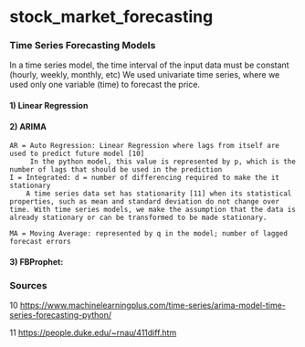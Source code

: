 # stock_market_forecasting


### Time Series Forecasting Models

In a time series model, the time interval of the input data must be constant (hourly, weekly, monthly, etc)
We used univariate time series, where we used only one variable (time) to forecast the price. 


#### 1) Linear Regression
#### 2) ARIMA
    AR = Auto Regression: Linear Regression where lags from itself are used to predict future model [10]
         In the python model, this value is represented by p, which is the number of lags that should be used in the prediction
    I = Integrated: d = number of differencing required to make the it stationary
        A time series data set has stationarity [11] when its statistical properties, such as mean and standard deviation do not change over time. With time series models, we make the assumption that the data is already stationary or can be transformed to be made stationary.
        
    MA = Moving Average: represented by q in the model; number of lagged forecast errors 
    
    
    

#### 3) FBProphet:



### Sources 
10 https://www.machinelearningplus.com/time-series/arima-model-time-series-forecasting-python/

11 https://people.duke.edu/~rnau/411diff.htm
